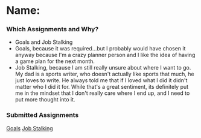 # Name:

### Which Assignments and Why?
- Goals and Job Stalking
- Goals, because it was required...but I probably would have chosen it anyway because
I'm a crazy planner person and I like the idea of having a game plan for the next month.
- Job Stalking, because I am still really unsure about where I want to go. My dad is a sports writer,
who doesn't actually like sports that much, he just loves to write. He always told
me that if I loved what I did it didn't matter who I did it for. While that's a great sentiment,
its definitely put me in the mindset that I don't really care where I end up, and I need
to put more thought into it.

### Submitted Assignments

[Goals](https://gist.github.com/ShannonPaige/da3b9c41f11ec21aba0079bdce2b4888)
[Job Stalking](https://gist.github.com/ShannonPaige/f85febac0c008df74c3790b55c43f4eb)

